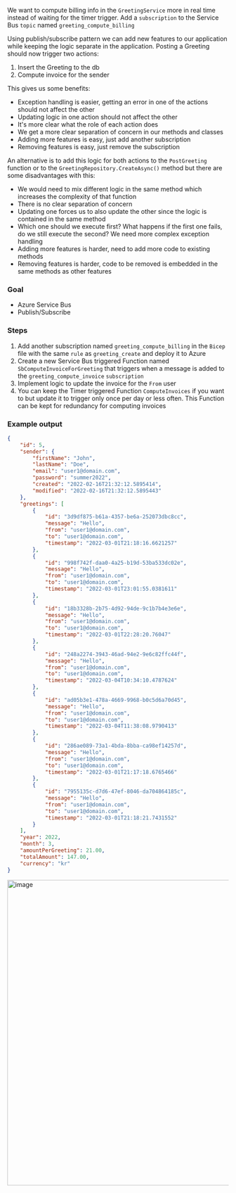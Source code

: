 We want to compute billing info in the `GreetingService` more in real time instead of waiting for the timer trigger. Add a `subscription` to the Service Bus `topic` named `greeting_compute_billing`

Using publish/subscribe pattern we can add new features to our application while keeping the logic separate in the application. Posting a Greeting should now trigger two actions: 
1. Insert the Greeting to the db
2. Compute invoice for the sender

This gives us some benefits:
* Exception handling is easier, getting an error in one of the actions should not affect the other
* Updating logic in one action should not affect the other
* It's more clear what the role of each action does
* We get a more clear separation of concern in our methods and classes
* Adding more features is easy, just add another subscription
* Removing features is easy, just remove the subscription

An alternative is to add this logic for both actions to the `PostGreeting` function or to the `GreetingRepository.CreateAsync()` method but there are some disadvantages with this:
* We would need to mix different logic in the same method which increases the complexity of that function
* There is no clear separation of concern
* Updating one forces us to also update the other since the logic is contained in the same method
* Which one should we execute first? What happens if the first one fails, do we still execute the second? We need more complex exception handling
* Adding more features is harder, need to add more code to existing methods
* Removing features is harder, code to be removed is embedded in the same methods as other features


### Goal
* Azure Service Bus
* Publish/Subscribe

### Steps
1. Add another subscription named `greeting_compute_billing` in the `Bicep` file with the same `rule` as `greeting_create` and deploy it to Azure 
2. Create a new Service Bus triggered Function named `SbComputeInvoiceForGreeting` that triggers when a message is added to the `greeting_compute_invoice` `subscription`
3. Implement logic to update the invoice for the `From` user 
4. You can keep the Timer triggered Function `ComputeInvoices` if you want to but update it to trigger only once per day or less often. This Function can be kept for redundancy for computing invoices

### Example output
```json
{
    "id": 5,
    "sender": {
        "firstName": "John",
        "lastName": "Doe",
        "email": "user1@domain.com",
        "password": "summer2022",
        "created": "2022-02-16T21:32:12.5895414",
        "modified": "2022-02-16T21:32:12.5895443"
    },
    "greetings": [
        {
            "id": "3d9df875-b61a-4357-be6a-252073dbc8cc",
            "message": "Hello",
            "from": "user1@domain.com",
            "to": "user1@domain.com",
            "timestamp": "2022-03-01T21:18:16.6621257"
        },
        {
            "id": "998f742f-daa0-4a25-b19d-53ba533dc02e",
            "message": "Hello",
            "from": "user1@domain.com",
            "to": "user1@domain.com",
            "timestamp": "2022-03-01T23:01:55.0381611"
        },
        {
            "id": "18b3328b-2b75-4d92-94de-9c1b7b4e3e6e",
            "message": "Hello",
            "from": "user1@domain.com",
            "to": "user1@domain.com",
            "timestamp": "2022-03-01T22:28:20.76047"
        },
        {
            "id": "248a2274-3943-46ad-94e2-9e6c82ffc44f",
            "message": "Hello",
            "from": "user1@domain.com",
            "to": "user1@domain.com",
            "timestamp": "2022-03-04T10:34:10.4787624"
        },
        {
            "id": "ad05b3e1-478a-4669-9968-b0c5d6a70d45",
            "message": "Hello",
            "from": "user1@domain.com",
            "to": "user1@domain.com",
            "timestamp": "2022-03-04T11:38:08.9790413"
        },
        {
            "id": "286ae089-73a1-4bda-8bba-ca98ef14257d",
            "message": "Hello",
            "from": "user1@domain.com",
            "to": "user1@domain.com",
            "timestamp": "2022-03-01T21:17:18.6765466"
        },
        {
            "id": "7955135c-d7d6-47ef-8046-da704864185c",
            "message": "Hello",
            "from": "user1@domain.com",
            "to": "user1@domain.com",
            "timestamp": "2022-03-01T21:18:21.7431552"
        }
    ],
    "year": 2022,
    "month": 3,
    "amountPerGreeting": 21.00,
    "totalAmount": 147.00,
    "currency": "kr"
}
```

<img width="695" alt="image" src="https://user-images.githubusercontent.com/2921523/156756541-69baf604-963b-4748-aa72-ada51c4be7dd.png">

